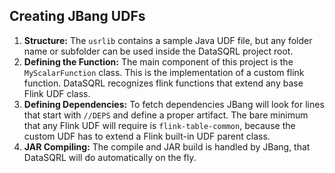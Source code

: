 ## Creating JBang UDFs

1. **Structure:** The `usrlib` contains a sample Java UDF file, but any folder name or subfolder can be used inside the DataSQRL project root.
2. **Defining the Function:** The main component of this project is the `MyScalarFunction` class.
   This is the implementation of a custom flink function. DataSQRL recognizes flink functions that extend any base Flink UDF class.
3. **Defining Dependencies:** To fetch dependencies JBang will look for lines that start with `//DEPS` and define a proper artifact. 
  The bare minimum that any Flink UDF will require is `flink-table-common`, because the custom UDF has to extend a Flink built-in UDF parent class.
4. **JAR Compiling:** The compile and JAR build is handled by JBang, that DataSQRL will do automatically on the fly.
